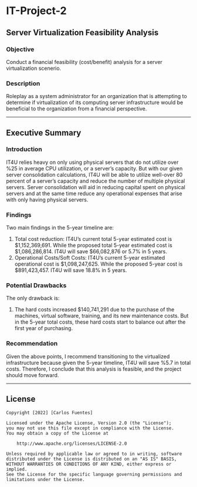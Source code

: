 # IT-Project-2
## Server Virtualization Feasibility Analysis

### Objective
Conduct a financial feasibility (cost/benefit) analysis for a server virtualization scenerio. 

### Description
Roleplay as a system administrator for an organization that is attempting to determine if virtualization of its computing server infrastructure would be beneficial to the organization from a financial perspective.

------------------------------------------------------------------------------------------------------------------------------------------
## Executive Summary

### Introduction
IT4U relies heavy on only using physical servers that do not utilize over %25 in average CPU utilization, or a server’s capacity. But with our given server consolidation calculations, IT4U will be able to utilize well-over 80 percent of a server’s capacity and reduce the number of multiple physical servers.  Server consolidation will aid in reducing capital spent on physical servers and at the same time reduce any operational expenses that arise with only having physical servers.
    
### Findings
Two main findings in the 5-year timeline are:
1.	Total cost reduction: IT4U’s current total 5-year estimated cost is $1,152,369,691. While the proposed total 5-year estimated cost is $1,086,286,814. IT4U will save $66,082,876 or 5.7% in 5 years. 
2.	Operational Costs/Soft Costs: IT4U’s current 5-year estimated operational cost is $1,098,247,625. While the proposed 5-year cost is $891,423,457. IT4U will save 18.8% in 5 years. 

### Potential Drawbacks
The only drawback is:
1.	The hard costs increased $140,741,291 due to the purchase of the machines, virtual software, training, and its new maintenance costs. But in the 5-year total costs, these hard costs start to balance out after the first year of purchasing.

### Recommendation
Given the above points, I recommend transitioning to the virtualized infrastructure because given the 5-year timeline, IT4U will save %5.7 in total costs. Therefore, I conclude that this analysis is feasible, and the project should move forward. 

------------------------------------------------------------------------------------------------------------------------------------------

## License

    Copyright [2022] [Carlos Fuentes]

    Licensed under the Apache License, Version 2.0 (the "License");
    you may not use this file except in compliance with the License.
    You may obtain a copy of the License at

        http://www.apache.org/licenses/LICENSE-2.0

    Unless required by applicable law or agreed to in writing, software
    distributed under the License is distributed on an "AS IS" BASIS,
    WITHOUT WARRANTIES OR CONDITIONS OF ANY KIND, either express or implied.
    See the License for the specific language governing permissions and
    limitations under the License.
